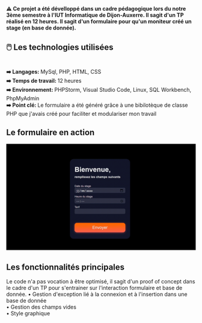 <b> ⚠️ Ce projet a été dévelloppé dans un cadre pédagogique lors du notre 3ème semestre à l'IUT Informatique de Dijon-Auxerre.
Il sagit d'un TP réalisé en 12 heures. 
Il sagit d'un formulaire pour qu'un moniteur créé un stage (en base de donnée).</b>

<h2> 🖱️ Les technologies utilisées </h2>
  </br>
<b> ➡️ Langages: </b> MySql, PHP, HTML, CSS <br/>
<b> ➡️ Temps de travail: </b> 12 heures <br/>
<b> ➡️ Environnement: </b> PHPStorm, Visual Studio Code, Linux, SQL Workbench, PhpMyAdmin <br/>
<b> ➡️ Point clé: </b> Le formulaire a été généré grâce à une bibilotèque de classe PHP que j'avais créé pour faciliter et modulariser mon travail
<br/>

<h2> Le formulaire en action </h2>
<p align="center">
      <img src="Demo-Site.gif" width="800">
 </p>

<h2> Les fonctionnalités principales </h2>
Le code n'a pas vocation à être optimisé, il sagit d'un proof of concept dans le cadre d'un TP pour s'entrainer sur l'interaction formulaire et base de donnée.
• Gestion d'exception lié à la connexion et à l'insertion dans une base de donnée <br/>
• Gestion des champs vides <br/>
• Style graphique <br/>

